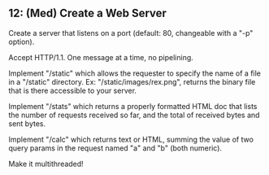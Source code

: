 ## 12: (Med) Create a Web Server

Create a server that listens on a port (default: 80, changeable with a "-p" option).

Accept HTTP/1.1. One message at a time, no pipelining.

Implement "/static" which allows the requester to specify the name of a file in a "/static" directory. Ex: "/static/images/rex.png", returns the binary file that is there accessible to your server.

Implement "/stats" which returns a properly formatted HTML doc that lists the number of requests received so far, and the total of received bytes and sent bytes.

Implement "/calc" which returns text or HTML, summing the value of two query params in the request named "a" and "b" (both numeric).

Make it multithreaded!